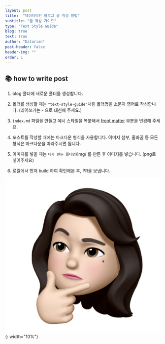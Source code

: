 ```yaml
---
layout: post
title:  "데이터리안 블로그 글 작성 방법"
subtitle: "글 작성 가이드"
type: "Text Style Guide"
blog: true
text: true
author: "Datarian"
post-header: false
header-img: ""
order: 1
---
```


## 📚 how to write post

1. blog 폴더에 새로운 폴더를 생성합니다.

2. 폴더를 생성할 때는 `"text-style-guide"`처럼 폴더명을 소문자 영어로 작성합니다. (띄어쓰기는 - 으로 대신해 주세요.)

3. `index.md` 파일을 만들고 예시 스타일을 복붙해서 [front matter](https://jekyllrb.com/docs/front-matter/) 부분을 변경해 주세요.

4. 포스트를 작성할 때에는 마크다운 형식을 사용합니다. 이미지 첨부, 줄바꿈 등 모든 형식은 마크다운을 따라주시면 됩니다.

5. 이미지를 넣을 때는 `내가 만든 폴더명`/img/ 를 만든 후 이미지를 넣습니다. (png로 넣어주세요)

6. 로컬에서 먼저 build 하여 확인해본 후, PR을 보냅니다.

![예시이미지](img/my-image.png){: width="10%"}